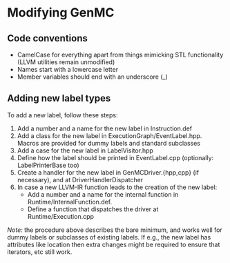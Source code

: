 # Modifying GenMC

## Code conventions

- CamelCase for everything apart from things mimicking STL
  functionality (LLVM utilities remain unmodified)
- Names start with a lowercase letter
- Member variables should end with an underscore (_)

## Adding new label types

To add a new label, follow these steps:

1. Add a number and a name for the new label in Instruction.def
2. Add a class for the new label in ExecutionGraph/EventLabel.hpp.
   Macros are provided for dummy labels and standard subclasses
3. Add a case for the new label in LabelVisitor.hpp
4. Define how the label should be printed in EventLabel.cpp
   (optionally: LabelPrinterBase too)
5. Create a handler for the new label in GenMCDriver.{hpp,cpp}
   (if necessary), and at DriverHandlerDispatcher
6. In case a new LLVM-IR function leads to the creation of
   the new label:
   - Add a number and a name for the internal function in
   Runtime/InternalFunction.def.
   - Define a function that dispatches the driver at
   Runtime/Execution.cpp

*Note:* the procedure above describes the bare minimum, and works well
for dummy labels or subclasses of existing labels. If e.g., the new
label has attributes like location then extra changes might be
required to ensure that iterators, etc still work.
